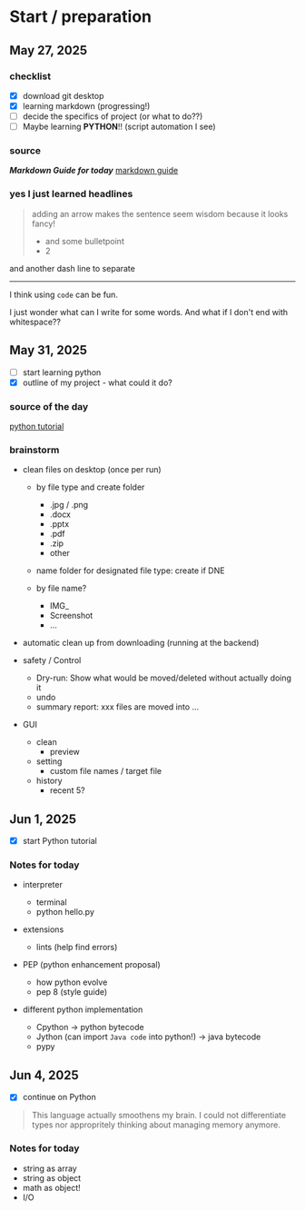 # Start / preparation 
## May 27, 2025
### checklist
- [x] download git desktop    
- [x] learning markdown (progressing!)  
- [ ] decide the specifics of project (or what to do??)  
- [ ] Maybe learning **PYTHON**!!  (script automation I see)

### source 
***Markdown Guide for today***
[markdown guide](https://markdown.com.cn/basic-syntax/emphasis.html 
"you'll see me when your mouse float here - i Know it's cool")

### yes I just learned headlines
> adding an arrow makes the sentence seem wisdom
> because it looks fancy!   
> - and some bulletpoint 
> - 2

and another dash line to separate 

*** 

I think using `code` can be fun. 

I just wonder what can I write for some words.
And what if I don't end with whitespace??



## May 31, 2025
- [ ] start learning python 
- [x] outline of my project - what could it do? 

### source of the day
[python tutorial](https://www.youtube.com/watch?v=K5KVEU3aaeQ "learning in 2 hrs")

### brainstorm 
- clean files on desktop (once per run)
    - by file type and create folder
        - .jpg / .png
        - .docx
        - .pptx
        - .pdf
        - .zip
        - other


    - name folder for designated file type: create if DNE
    - by file name?
        - IMG_
        - Screenshot
        - ...

- automatic clean up from downloading (running at the backend)

- safety / Control
    - Dry-run: Show what would be moved/deleted without actually doing it
    - undo 
    - summary report: xxx files are moved into ... 

- GUI
    - clean
        - preview
    - setting
        - custom file names / target file
    - history
        - recent 5? 



## Jun 1, 2025
- [x] start Python tutorial

### Notes for today
- interpreter 
    - terminal 
    - python hello.py

- extensions
    - lints (help find errors)

- PEP (python enhancement proposal)
    - how python evolve
    - pep 8 (style guide)

- different python implementation
    - Cpython   -> python bytecode
    - Jython (can import `Java code` into python!)  -> java bytecode
    - pypy 


## Jun 4, 2025
- [x] continue on Python   

> This language actually smoothens my brain. I could not differentiate types nor appropritely 
> thinking about managing memory anymore.    

### Notes for today
- string as array 
- string as object 
- math as object! 
- I/O

 
    
